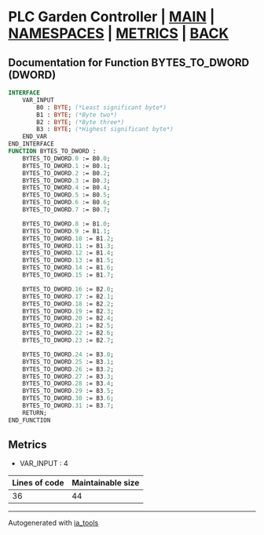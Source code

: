 # PLC Garden Controller | [MAIN] | [NAMESPACES] | [METRICS] | [BACK]  

## Documentation for Function BYTES_TO_DWORD (DWORD)  

```pascal
INTERFACE
    VAR_INPUT 
        B0 : BYTE; (*Least significant byte*)
        B1 : BYTE; (*Byte two*)
        B2 : BYTE; (*Byte three*)
        B3 : BYTE; (*Highest significant byte*)
    END_VAR
END_INTERFACE
FUNCTION BYTES_TO_DWORD :
    BYTES_TO_DWORD.0 := B0.0;
    BYTES_TO_DWORD.1 := B0.1;
    BYTES_TO_DWORD.2 := B0.2;
    BYTES_TO_DWORD.3 := B0.3;
    BYTES_TO_DWORD.4 := B0.4;
    BYTES_TO_DWORD.5 := B0.5;
    BYTES_TO_DWORD.6 := B0.6;
    BYTES_TO_DWORD.7 := B0.7;

    BYTES_TO_DWORD.8 := B1.0;
    BYTES_TO_DWORD.9 := B1.1;
    BYTES_TO_DWORD.10 := B1.2;
    BYTES_TO_DWORD.11 := B1.3;
    BYTES_TO_DWORD.12 := B1.4;
    BYTES_TO_DWORD.13 := B1.5;
    BYTES_TO_DWORD.14 := B1.6;
    BYTES_TO_DWORD.15 := B1.7;

    BYTES_TO_DWORD.16 := B2.0;
    BYTES_TO_DWORD.17 := B2.1;
    BYTES_TO_DWORD.18 := B2.2;
    BYTES_TO_DWORD.19 := B2.3;
    BYTES_TO_DWORD.20 := B2.4;
    BYTES_TO_DWORD.21 := B2.5;
    BYTES_TO_DWORD.22 := B2.6;
    BYTES_TO_DWORD.23 := B2.7;

    BYTES_TO_DWORD.24 := B3.0;
    BYTES_TO_DWORD.25 := B3.1;
    BYTES_TO_DWORD.26 := B3.2;
    BYTES_TO_DWORD.27 := B3.3;
    BYTES_TO_DWORD.28 := B3.4;
    BYTES_TO_DWORD.29 := B3.5;
    BYTES_TO_DWORD.30 := B3.6;
    BYTES_TO_DWORD.31 := B3.7;
    RETURN;
END_FUNCTION
```

## Metrics  

- VAR_INPUT : 4

| Lines of code | Maintainable size |
| ------------- | ----------------- |
| 36 | 44 |

---
Autogenerated with [ia_tools](https://github.com/tkucic/ia_tools)  

[MAIN]: ../../../../index_st.md
[NAMESPACES]: ../../nsList_st.md
[METRICS]: ../../../metrics_st.md
[BACK]: ../nsMain_st.md
